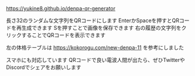 https://yukine8.github.io/denpa-qr-generator

長さ32のランダムな文字列をQRコードにします
EnterかSpaceを押すとQRコードを再生成できます
Sを押すことで画像を保存できます
右の履歴の文字列をクリックすることでQRコードを表示できます

左の体格テーブルは
https://kokorogu.com/new-denpa-11
を参考にしました

スマホにも対応しています
QRコードで良い電波人間が出たら、ぜひTwitterやDiscordでシェアをお願いします